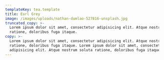 ```yaml
---
templateKey: tea.template
title: Earl Grey
image: /images/uploads/nathan-dumlao-527816-unsplash.jpg
truncated_copy: >-
  Lorem ipsum dolor sit amet, consectetur adipisicing elit. Atque nostrum soluta
  ratione, doloribus fuga itaque.
copy: >-
  Lorem ipsum dolor sit amet, consectetur adipisicing elit. Atque nostrum soluta
  ratione, doloribus fuga itaque. Lorem ipsum dolor sit amet, consectetur
  adipisicing elit. Atque nostrum soluta ratione, doloribus fuga itaque.
---
```


